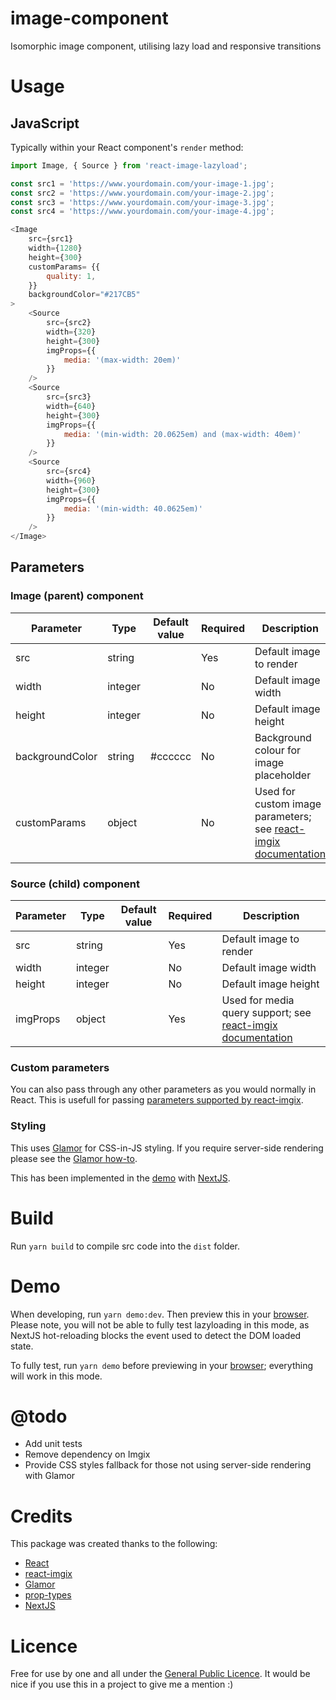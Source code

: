 # image-component
Isomorphic image component, utilising lazy load and responsive transitions

# Usage

## JavaScript

Typically within your React component's `render` method:

```javascript
import Image, { Source } from 'react-image-lazyload';

const src1 = 'https://www.yourdomain.com/your-image-1.jpg';
const src2 = 'https://www.yourdomain.com/your-image-2.jpg';
const src3 = 'https://www.yourdomain.com/your-image-3.jpg';
const src4 = 'https://www.yourdomain.com/your-image-4.jpg';

<Image
    src={src1}
    width={1280}
    height={300}
    customParams= {{
        quality: 1,
    }}
    backgroundColor="#217CB5"
>
    <Source
        src={src2}
        width={320}
        height={300}
        imgProps={{
            media: '(max-width: 20em)'
        }}
    />
    <Source
        src={src3}
        width={640}
        height={300}
        imgProps={{
            media: '(min-width: 20.0625em) and (max-width: 40em)'
        }}
    />
    <Source
        src={src4}
        width={960}
        height={300}
        imgProps={{
            media: '(min-width: 40.0625em)'
        }}
    />
</Image>
```

## Parameters

### Image (parent) component

Parameter       | Type    | Default value | Required | Description
--------------- | ------- | ------------- | ---------| -----------
src             | string  |               | Yes      | Default image to render
width           | integer |               | No       | Default image width
height          | integer |               | No       | Default image height
backgroundColor | string  | #cccccc       | No       | Background colour for image placeholder
customParams    | object  |               | No       | Used for custom image parameters; see [react-imgix documentation](https://github.com/imgix/react-imgix#customparamsobject)

### Source (child) component

Parameter       | Type    | Default value | Required | Description
--------------- | ------- | ------------- | ---------| -----------
src             | string  |               | Yes      | Default image to render
width           | integer |               | No       | Default image width
height          | integer |               | No       | Default image height
imgProps        | object  |               | Yes      | Used for media query support; see [react-imgix documentation](https://github.com/imgix/react-imgix#imgpropsobject)

### Custom parameters

You can also pass through any other parameters as you would normally in React. This is usefull for passing 
[parameters supported by react-imgix](https://github.com/imgix/react-imgix).

### Styling

This uses [Glamor](https://github.com/threepointone/glamor) for CSS-in-JS styling. If you require 
server-side rendering please see the 
[Glamor how-to](https://github.com/threepointone/glamor/blob/master/docs/server.md).

This has been implemented in the 
[demo](https://github.com/mickeyhead7/react-image-lazyload/blob/master/pages/_document.js) 
with [NextJS](https://github.com/zeit/next.js).

# Build

Run `yarn build` to compile src code into the `dist` folder.

# Demo

When developing, run `yarn demo:dev`. Then preview this in your [browser](http://localhost:3000). 
Please note, you will not be able to fully test lazyloading in this mode, as NextJS hot-reloading 
blocks the event used to detect the DOM loaded state.

To fully test, run `yarn demo` before previewing in your [browser](http://localhost:3000); 
everything will work in this mode.

# @todo

* Add unit tests
* Remove dependency on Imgix
* Provide CSS styles fallback for those not using server-side rendering with Glamor

# Credits

This package was created thanks to the following:

* [React](https://reactjs.org)
* [react-imgix](https://github.com/imgix/react-imgix)
* [Glamor](https://github.com/threepointone/glamor)
* [prop-types](https://www.npmjs.com/package/prop-types)
* [NextJS](https://github.com/zeit/next.js)

# Licence

Free for use by one and all under the [General Public Licence](./LICENCE). It would be nice if you use 
this in a project to give me a mention :)
